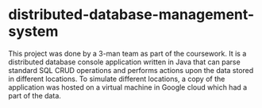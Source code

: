 # distributed-database-management-system
This project was done by a 3-man team as part of the coursework. It is a distributed database console application written in Java that can parse standard SQL CRUD operations and performs actions upon the data stored in different locations. 
To simulate different locations, a copy of the application was hosted on a virtual machine in Google cloud which had a part of the data.
